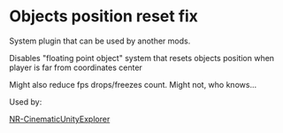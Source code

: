 # Objects position reset fix

System plugin that can be used by another mods. 

Disables "floating point object" system that resets objects position when player is far from coordinates center

Might also reduce fps drops/freezes count. Might not, who knows...

Used by:

[NR-CinematicUnityExplorer](https://github.com/Scoolnik/NR-CinematicUnityExplorer)
